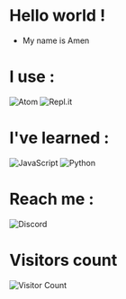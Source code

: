# Hello world !

- My name is Amen


# I use :

![Atom](https://img.shields.io/badge/Atom-%2366595C.svg?style=for-the-badge&logo=atom&logoColor=white) ![Repl.it](https://img.shields.io/badge/Repl.it-%230D101E.svg?style=for-the-badge&logo=replit&logoColor=white)


# I've learned : 
![JavaScript](https://img.shields.io/badge/javascript-%23323330.svg?style=for-the-badge&logo=javascript&logoColor=%23F7DF1E) ![Python](https://img.shields.io/badge/python-3670A0?style=for-the-badge&logo=python&logoColor=ffdd54)
# Reach me :
![Discord](https://img.shields.io/badge/%3Cskidded-#6326%3E-%237289DA.svg?style=for-the-badge&logo=discord&logoColor=white)

# Visitors count

![Visitor Count](https://profile-counter.glitch.me/AmineDev07/count.svg)



